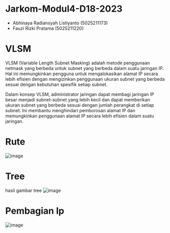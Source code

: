 # Jarkom-Modul4-D18-2023
- Abhinaya Radiansyah Listiyanto (5025211173) 
- Fauzi Rizki Pratama (5025211220)

# VLSM
VLSM (Variable Length Subnet Masking) adalah metode penggunaan netmask yang berbeda untuk subnet yang berbeda dalam suatu jaringan IP. Hal ini memungkinkan pengguna untuk mengalokasikan alamat IP secara lebih efisien dengan mengizinkan penggunaan ukuran subnet yang berbeda sesuai dengan kebutuhan spesifik setiap subnet.

Dalam konsep VLSM, administrator jaringan dapat membagi jaringan IP besar menjadi subnet-subnet yang lebih kecil dan dapat memberikan ukuran subnet yang berbeda sesuai dengan jumlah perangkat di setiap subnet. Ini membantu menghindari pemborosan alamat IP dan memungkinkan penggunaan alamat IP secara lebih efisien dalam suatu jaringan.

# Rute
![image](https://github.com/Abhinaya173/Jarkom-Modul4-D18-2023/assets/114990549/6a37bdce-f45e-4611-adbd-b433d3a2ba79)

# Tree
hasil gambar tree
![image](https://github.com/Abhinaya173/Jarkom-Modul4-D18-2023/assets/114990549/45e216aa-7453-4677-8b7f-f5cc7e9e9a2e)

# Pembagian Ip
![image](https://github.com/Abhinaya173/Jarkom-Modul4-D18-2023/assets/114990549/c03f3927-35a7-49b5-9c40-63e9777d3a3b)
